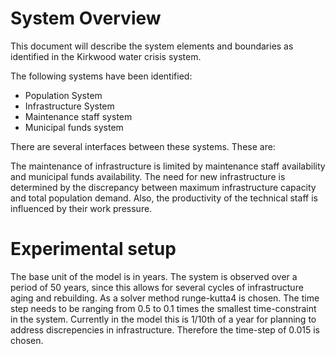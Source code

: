 # System Overview

This document will describe the system elements and boundaries as identified in the Kirkwood water crisis system.

The following systems have been identified:

- Population System
- Infrastructure System
- Maintenance staff system
- Municipal funds system

There are several interfaces between these systems. These are:

The maintenance of infrastructure is limited by maintenance staff availability and municipal funds availability. The need for new infrastructure is determined by the discrepancy between maximum infrastructure capacity and total population demand. Also, the productivity of the technical staff is influenced by their work pressure. 


# Experimental setup
The base unit of the model is in years. The system is observed over a period of 50 years, since this allows for several cycles of infrastructure aging and rebuilding. As a solver method runge-kutta4 is chosen. The time step needs to be ranging from 0.5 to 0.1 times the smallest time-constraint in the system. Currently in the model this is 1/10th of a year for planning to address discrepencies in infrastructure. Therefore the time-step of 0.015 is chosen.
